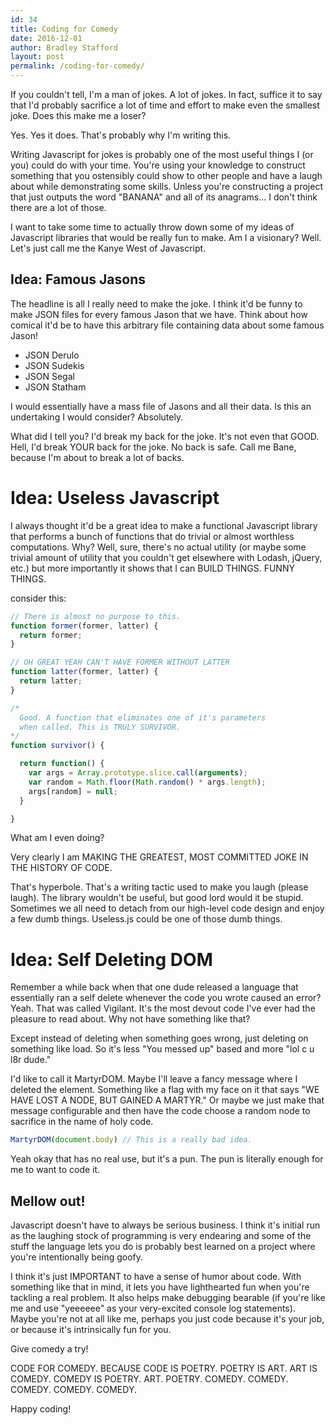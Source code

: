 ```yaml
---
id: 34
title: Coding for Comedy
date: 2016-12-01
author: Bradley Stafford
layout: post
permalink: /coding-for-comedy/
---
```


If you couldn't tell, I'm a man of jokes. A lot of jokes. In fact, suffice it to say that I'd probably sacrifice a lot of time and effort to make even the smallest joke. Does this make me a loser?

Yes. Yes it does. That's probably why I'm writing this.

Writing Javascript for jokes is probably one of the most useful things I (or you) could do with your time. You're using your knowledge to construct something that you ostensibly could show to other people and have a laugh about while demonstrating some skills. Unless you're constructing a project that just outputs the word "BANANA" and all of its anagrams... I don't think there are a lot of those.

I want to take some time to actually throw down some of my ideas of Javascript libraries that would be really fun to make. Am I a visionary? Well. Let's just call me the Kanye West of Javascript.

<!--more-->

## Idea: Famous Jasons

The headline is all I really need to make the joke. I think it'd be funny to make JSON files for every famous Jason that we have. Think about how comical it'd be to have this arbitrary file containing data about some famous Jason!

- JSON Derulo
- JSON Sudekis
- JSON Segal
- JSON Statham

I would essentially have a mass file of Jasons and all their data.
Is this an undertaking I would consider? Absolutely.

What did I tell you? I'd break my back for the joke. It's not even that GOOD. Hell, I'd break YOUR back for the joke. No back is safe. Call me Bane, because I'm about to break a lot of backs. 

# Idea: Useless Javascript

I always thought it'd be a great idea to make a functional Javascript library that performs a bunch of functions that do trivial or almost worthless computations. Why? Well, sure, there's no actual utility (or maybe some trivial amount of utility that you couldn't get elsewhere with Lodash, jQuery, etc.) but more importantly it shows that I can BUILD THINGS. FUNNY THINGS.

consider this:
```js
// There is almost no purpose to this.
function former(former, latter) {
  return former;
}

// OH GREAT YEAH CAN'T HAVE FORMER WITHOUT LATTER
function latter(former, latter) {
  return latter;
}

/*
  Good. A function that eliminates one of it's parameters
  when called. This is TRULY SURVIVOR. 
*/
function survivor() {

  return function() {
    var args = Array.prototype.slice.call(arguments);
    var random = Math.floor(Math.random() * args.length);
    args[random] = null;
  }

}
```

What am I even doing?

Very clearly I am MAKING THE GREATEST, MOST COMMITTED JOKE IN THE HISTORY OF CODE.

That's hyperbole. That's a writing tactic used to make you laugh (please laugh). The library wouldn't be useful, but good lord would it be stupid. Sometimes we all need to detach from our high-level code design and enjoy a few dumb things. Useless.js could be one of those dumb things.

# Idea: Self Deleting DOM
Remember a while back when that one dude released a language that essentially ran a self delete whenever the code you wrote caused an error? Yeah. That was called Vigilant. It's the most devout code I've ever had the pleasure to read about. Why not have something like that?

Except instead of deleting when something goes wrong, just deleting on something like load. So it's less "You messed up" based and more "lol c u l8r dude."

I'd like to call it MartyrDOM. Maybe I'll leave a fancy message where I deleted the element. Something like a flag with my face on it that says "WE HAVE LOST A NODE, BUT GAINED A MARTYR." Or maybe we just make that message configurable and then have the code choose a random node to sacrifice in the name of holy code. 

```js
MartyrDOM(document.body) // This is a really bad idea. 
```

Yeah okay that has no real use, but it's a pun. The pun is literally enough for me to want to code it. 

## Mellow out!

Javascript doesn't have to always be serious business. I think it's initial run as the laughing stock of programming is very endearing and some of the stuff the language lets you do is probably best learned on a project where you're intentionally being goofy. 

I think it's just IMPORTANT to have a sense of humor about code. With something like that in mind, it lets you have lighthearted fun when you're tackling a real problem. It also helps make debugging bearable (if you're like me and use "yeeeeee" as your very-excited console log statements). Maybe you're not at all like me, perhaps you just code because it's your job, or because it's intrinsically fun for you.

Give comedy a try!

CODE FOR COMEDY. 
BECAUSE CODE IS POETRY. 
POETRY IS ART. 
ART IS COMEDY. 
COMEDY IS POETRY. 
ART. 
POETRY. 
COMEDY. 
COMEDY. 
COMEDY. 
COMEDY. 
COMEDY.

Happy coding!
